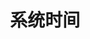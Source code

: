 ---
title: 系统时间
position_number: 5.3
parameters:
  - name:
    content:
content_markdown: |-
  * **URL**：/v1/time
  * **Method**：GET
  * **需要登录**：是
  * **需要鉴权**：是
left_code_blocks:
  - code_block:
    title:
    language:
right_code_blocks:
  - code_block: |-
      {
       "code": 1,
       "data": {
          "serverTime": 1657173423730//系统时间
        }
      }
    title: 响应
    language: json
  - code_block: |-
      {
       "code": 9999,
       "message": "异常信息"
      }
    title: ERROR
    language: json
---
